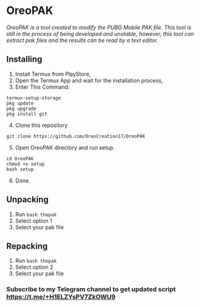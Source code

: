 # OreoPAK
_OreoPAK is a tool created to modify the PUBG Mobile PAK file. This tool is still in the process of being developed and unstable, however, this tool can extract pak files and the results can be read by a text editor._

## Installing
1. Install Termux from PlayStore,
2. Open the Termux App and wait for the installation process,
3. Enter This Command:
```
termux-setup-storage
pkg update
pkg upgrade
pkg install git
```
4. Clone this repository
```
git clone https://github.com/OreoCreation17/OreoPAK
```
5. Open OreoPAK directory and run setup.
```
cd OreoPAK
chmod +x setup
bash setup
```
6. Done.

## Unpacking
1. Run `bash thepak`
2. Select option 1
3. Select your pak file

## Repacking
1. Run `bash thepak`
2. Select option 2
3. Select your pak file

### Subscribe to my Telegram channel to get updated script https://t.me/+H1ELZYsPV7ZkOWU9
